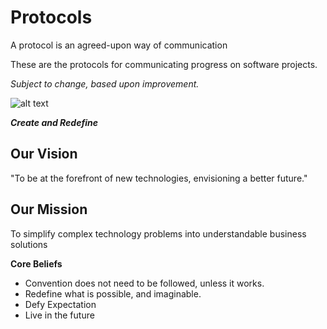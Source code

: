 # Protocols
A protocol is an agreed-upon way of communication

These are the protocols for communicating progress on software projects.

*Subject to change, based upon improvement.*


![alt text](http://www.wallquotes.com/sites/default/files/styles/uc_canvas/public/arts0164-94.png?itok=XruZUAfU)

**_Create and Redefine_**

## Our Vision
"To be at the forefront of new technologies, envisioning a better future."

## Our Mission
To simplify complex technology problems into understandable business solutions

**Core Beliefs**
* Convention does not need to be followed, unless it works.
* Redefine what is possible, and imaginable.
* Defy Expectation
* Live in the future
